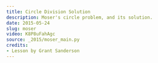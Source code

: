 ```yaml
---
title: Circle Division Solution
description: Moser's circle problem, and its solution.
date: 2015-05-24
slug: moser
video: K8P8uFahAgc
source: _2015/moser_main.py
credits:
- Lesson by Grant Sanderson
---
```

